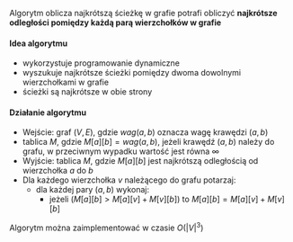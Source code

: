 Algorytm oblicza najkrótszą ścieżkę w grafie
potrafi obliczyć **najkrótsze odległości pomiędzy każdą parą wierzchołków w grafie**

#### Idea algorytmu
- wykorzystuje programowanie dynamiczne
- wyszukuje najkrótsze ścieżki pomiędzy dwoma dowolnymi wierzchołkami w grafie
- ścieżki są najkrótsze w obie strony
#### Działanie algorytmu
- Wejście: graf $(V,E)$, gdzie $wag(a,b)$ oznacza wagę krawędzi $(a,b)$
- tablica $M$, gdzie $M[a][b]=wag(a,b)$, jeżeli krawędź $(a,b)$ należy do grafu, w przeciwnym wypadku wartość jest równa $∞$
- Wyjście: tablica $M$, gdzie $M[a][b]$ jest najkrótszą odległością od wierzchołka $a$ do $b$
- Dla każdego wierzchołka $v$ należącego do grafu potarzaj:
	- dla każdej pary $(a,b)$ wykonaj:
		- jeżeli $(M[a][b]>M[a][v]+M[v][b])$ to $M[a][b]=M[a][v]+M[v][b]$

Algorytm można zaimplementować w czasie $O(|V|^3)$
